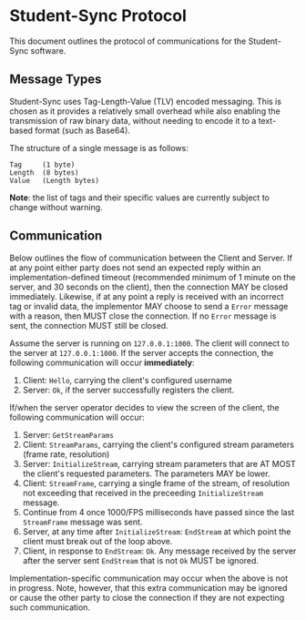 # Student-Sync Protocol

This document outlines the protocol of communications for the Student-Sync software.

## Message Types

Student-Sync uses Tag-Length-Value (TLV) encoded messaging. This is chosen as it provides a relatively small overhead 
while also enabling the transmission of raw binary data, without needing to encode it to a text-based format (such as Base64).

The structure of a single message is as follows:

```
Tag		(1 byte)
Length	(8 bytes)
Value	(Length bytes)
```

**Note**: the list of tags and their specific values are currently subject to change without warning.

## Communication

Below outlines the flow of communication between the Client and Server. If at any point either party
does not send an expected reply within an implementation-defined timeout (recommended minimum of 1 minute 
on the server, and 30 seconds on the client), then the connection MAY be closed immediately. Likewise, if
at any point a reply is received with an incorrect tag or invalid data, the implementor MAY choose to send
a `Error` message with a reason, then MUST close the connection. If no `Error` message is sent, the connection
MUST still be closed.

Assume the server is running on `127.0.0.1:1000`. The client will connect to the server 
at `127.0.0.1:1000`. If the server accepts the connection, the following communication will
occur **immediately**:

1. Client: `Hello`, carrying the client's configured username
2. Server: `Ok`, if the server successfully registers the client.

If/when the server operator decides to view the screen of the client, the following communication
will occur:

1. Server: `GetStreamParams`
2. Client: `StreamParams`, carrying the client's configured stream parameters (frame rate, resolution)
3. Server: `InitializeStream`, carrying stream parameters that are AT MOST the client's requested parameters. The parameters MAY be lower.
4. Client: `StreamFrame`, carrying a single frame of the stream, of resolution not exceeding that received in the preceeding `InitializeStream` message.
5. Continue from 4 once 1000/FPS milliseconds have passed since the last `StreamFrame` message was sent.
6. Server, at any time after `InitializeStream`: `EndStream` at which point the client must break out of the loop above.
7. Client, in response to `EndStream`: `Ok`. Any message received by the server after the server sent `EndStream` that is not `Ok` MUST be ignored.

Implementation-specific communication may occur when the above is not in progress. Note, however, that this extra communication may be ignored
or cause the other party to close the connection if they are not expecting such communication.